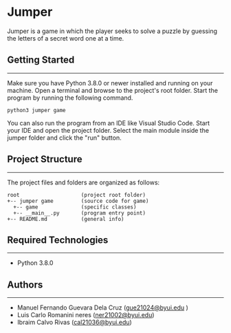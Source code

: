 # Jumper
Jumper is a game in which the player seeks to solve a puzzle by guessing the letters of a secret word one at a time.

## Getting Started
---
Make sure you have Python 3.8.0 or newer installed and running on your machine. Open a terminal and 
browse to the project's root folder. Start the program by running the following command.
```
python3 jumper game 
```
You can also run the program from an IDE like Visual Studio Code. Start your IDE and open the 
project folder. Select the main module inside the jumper folder and click the "run" button.

## Project Structure
---
The project files and folders are organized as follows:
```
root                    (project root folder)
+-- jumper game         (source code for game)
  +-- game              (specific classes)
  +-- __main__.py       (program entry point)
+-- README.md           (general info)
```

## Required Technologies
---
* Python 3.8.0

## Authors
---
* Manuel Fernando Guevara Dela Cruz (gue21024@byui.edu )
* Luis Carlo Romanini neres (ner21002@byui.edu) 
* Ibraim Calvo Rivas (cal21036@byui.edu)

